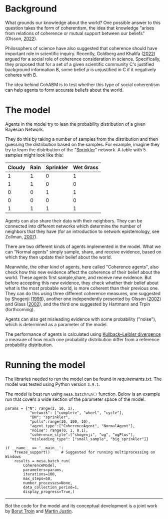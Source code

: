# Background

What grounds our knowledge about the world? One possible answer to this question takes the form of 
coherentism, the idea that knowledge "arises from relations of coherence or mutual support between 
our beliefs" (Olsson, [2022](https://philpapers.org/rec/OLSC-4)). 

Philosophers of science have also suggested that coherence should have important role in scientific 
inquiry. Recently, Goldberg and Khalifa ([2022](https://link.springer.com/article/10.1007/s11098-022-01849-8))
argued for a social role of coherence consideration in science. Specifically, they proposed that for a 
set of a given scientific community C's justified background information B, some belief *p* is unjustified
in C if it negatively coheres with B. 

The idea behind CohABM is to test whether this type of social coherentism can help agents to form accurate
beliefs about the world.

# The model

Agents in the model try to lean the probability distribution of a given Bayesian Network. 

They do this by
taking a number of samples from the distribution and then guessing the distribution based on the samples. 
For example, imagine they try to learn the distribution of the 
"[Sprinkler](https://www.bayesserver.com/examples/networks/sprinkler)" network. A table with 5 samples 
might look like this:

| Cloudy | Rain | Sprinkler | Wet Grass |
|--------|------|-----------|-----------|
| 1      | 1    | 0         | 1         |
| 1      | 1    | 0         | 0         |
| 0      | 0    | 1         | 1         |
| 0      | 0    | 0         | 0         |
| 1      | 1    | 1         | 1         |

Agents can also share their data with their neighbors. They can be connected into different
networks which determine the number of neighbors that they have (for an introduction to network epistemology, 
see Zollman, [2007](https://www.jstor.org/stable/10.1086/525605)). 

There are two different kinds of agents implemented in the model. What we can "Normal agents" simply 
sample, share, and receive evidence, based on which they then update their belief about the world. 


Meanwhile, the other kind of agents, here called "Coherence agents", also check how this new evidence 
affect the coherence of their belief about the world. These agents first sample,share, and receive 
new evidence. But before accepting this new evidence, they check whether their belief about what 
is the most probable world, is more coherent than their previous one. They can do this using three different 
coherence measures, one suggested by Shogenji ([1999](https://philpapers.org/rec/SHOICT-2)), another
one independently presented by Olsson ([2002](https://philpapers.org/rec/OLSWIT)) and 
Glass ([2002](https://link.springer.com/chapter/10.1007/3-540-45750-X_23)), and the third one suggested by
Hartmann and Trpin (forthcoming).

Agents can also get misleading evidence with some probability ("noise"), which is determined as a 
parameter of the model. 

The performance of agents is calculated using 
[Kullback–Leibler divergence](https://en.wikipedia.org/wiki/Kullback%E2%80%93Leibler_divergence)
a measure of how much one probability distribution differ from a reference probability distribution.

# Running the model

The libraries needed to run the model can be found in *requirements.txt*. The model was tested 
using Python version `3.9.1`.

The model is best run using `mesa.batchrun()` function. Below is an example run that covers a wide section
of the parameter space of the model.

```
params = {"N": range(2, 10, 1),
           "network": ["complete", "wheel", "cycle"],
           "BN": "sprinkler",
           "pulls":range(10, 100, 10),
           "agent_type":["CoherenceAgent", "NormalAgent"],
           "noise": range(0, 1, 0.1),
           "coherence_style":["shogenji", "og", "ogPlus"],
           "misleading_type": ["small_sample", "big_sprinkler"]}

if __name__ == '__main__':  
    freeze_support()     # Suggested for running multiprocessing on Windows
    results = mesa.batch_run(
        CoherenceModel,
        parameters=params,
        iterations=100,
        max_steps=50,
        number_processes=None,
        data_collection_period=1,
        display_progress=True,)
```

---

Bot the code for the model and its conceptual development is a joint work by [Borut Trpin](https://boruttrpin.weebly.com/) 
and [Martin Justin](https://martin-justin.github.io/).

